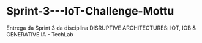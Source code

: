 # Sprint-3---IoT-Challenge-Mottu
Entrega da Sprint 3 da disciplina DISRUPTIVE ARCHITECTURES: IOT, IOB &amp; GENERATIVE IA - TechLab

